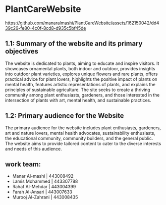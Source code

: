 # PlantCareWebsite
https://github.com/manaralmashi/PlantCareWebsite/assets/162150042/dd439c26-fe80-4c0f-8cd8-d935c5bf45de

## 1.1: Summary of the website and its primary objectives
The website is dedicated to plants, aiming to educate and inspire visitors. It showcases ornamental plants, both indoor and outdoor, provides insights into outdoor plant varieties, explores unique flowers and rare plants, offers practical advice for plant lovers, highlights the positive impact of plants on mental health, features artistic representations of plants, and explains the principles of sustainable agriculture. The site seeks to create a thriving community among plant enthusiasts, gardeners, and those interested in the intersection of plants with art, mental health, and sustainable practices.

## 1.2: Primary audience for the Website
The primary audience for the website includes plant enthusiasts, gardeners, art and nature lovers, mental health advocates, sustainability enthusiasts, the educational community, community builders, and the general public. The website aims to provide tailored content to cater to the diverse interests and needs of this audience.

## work team:
* Manar Al-mashi | 443008492
* Lamis Mohammed | 443307788
* Rahaf Al-Mehdar | 443004399
* Farah Al-Ansari | 443007633
* Murooj Al-Zahrani | 443008435
